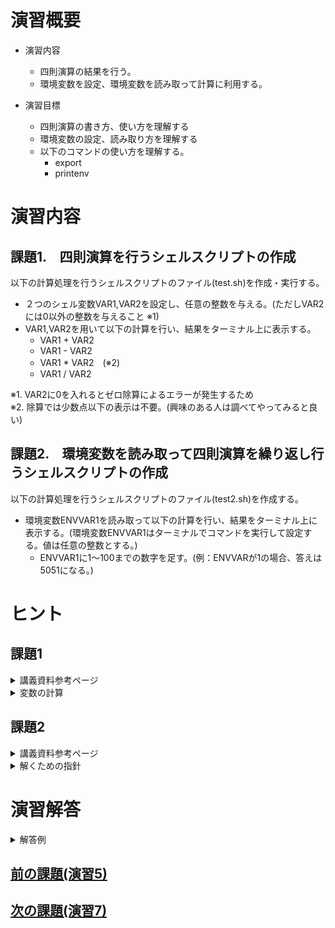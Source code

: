 # 演習概要
- 演習内容
  - 四則演算の結果を行う。
  - 環境変数を設定、環境変数を読み取って計算に利用する。

- 演習目標
  - 四則演算の書き方、使い方を理解する
  - 環境変数の設定、読み取り方を理解する
  - 以下のコマンドの使い方を理解する。
    - export
    - printenv


# 演習内容

## 課題1.　四則演算を行うシェルスクリプトの作成
以下の計算処理を行うシェルスクリプトのファイル(test.sh)を作成・実行する。  
  - ２つのシェル変数VAR1,VAR2を設定し、任意の整数を与える。(ただしVAR2には0以外の整数を与えること ※1)
  - VAR1,VAR2を用いて以下の計算を行い、結果をターミナル上に表示する。
    - VAR1 + VAR2
    - VAR1 - VAR2
    - VAR1 * VAR2　(※2)
    - VAR1 / VAR2

※1. VAR2に0を入れるとゼロ除算によるエラーが発生するため  
※2. 除算では少数点以下の表示は不要。(興味のある人は調べてやってみると良い)

## 課題2.　環境変数を読み取って四則演算を繰り返し行うシェルスクリプトの作成
以下の計算処理を行うシェルスクリプトのファイル(test2.sh)を作成する。  
  - 環境変数ENVVAR1を読み取って以下の計算を行い、結果をターミナル上に表示する。(環境変数ENVVAR1はターミナルでコマンドを実行して設定する。値は任意の整数とする。)
    - ENVVAR1に1～100までの数字を足す。(例：ENVVARが1の場合、答えは5051になる。)

# ヒント
## 課題1
<details><summary>講義資料参考ページ</summary><div>

- 四則演算
  - p83
</div></details>

<details><summary>変数の計算</summary><div>

下記のように書くことで数値を入れた変数同士の計算が可能

``` sh
VAR1=5
VAR2=3

echo $(($VAR1 + $VAR2))
```

上記をシェルスクリプトとして実行すると下記が出力される

```
8
```

</div></details>


## 課題2
<details><summary>講義資料参考ページ</summary><div>

- 環境変数
  - p38,p42
</div></details>

<details><summary>解くための指針</summary><div>

- 1～100までの数字の足し合わせ  
  直接スクリプト内に数字を書き込んで足していくのではなく、演習3の課題1で学んだループ回数を変数として扱うことができたことを活用する。
</div></details>


# 演習解答  

<details><summary>解答例</summary><div>

## 課題1.四則演算を行うシェルスクリプト　解答例  
シェルスクリプトファイル"test.sh"をエディタから作成し、下記の内容を書き込む。  
ここでは計算に$((式))を使用しているが、exprやletを使用しても良い

``` sh
#!/bin/bash
VAR1=5 #任意の整数
VAR2=3 #任意の整数

echo $VAR1 + $VAR2 = $(($VAR1 + $VAR2))
echo $VAR1 - $VAR2 = $(($VAR1 - $VAR2))
echo $VAR1 \* $VAR2 = $(($VAR1 * $VAR2))
echo $VAR1 / $VAR2 = $(($VAR1 / $VAR2))
# 小数点の計算を行いたい場合(例:awkを使用)
## echo $VAR1 / $VAR2 = `echo "$VAR1 $VAR2" | awk '{print $1 / $2}'`
# 小数点の計算を行いたい場合(例:bcを使用(本環境ではコマンド"apt install bc"を実行して事前にインストールする必要がある))
## echo $VAR1 / $VAR2 = `echo "scale=5; $VAR1 / $VAR2" | bc`
```

<details><summary>課題1のシェルスクリプトの内容解説</summary><div>

- `$(($VAR1 + $VAR2))`　…　変数を含めた計算式は`$(($変数1 + $変数2))`のように記載する。講義資料p83を参照。
- ここでは`echo`を使うことで何の計算を行ったかをわかりやすくしている。
</div></details>

test.shを実行する。  

```
$ bash test.sh
```

計算結果が表示されることを確認。  
(以下は上記の例の場合の表示)

``` sh
5 + 3 = 8
5 - 3 = 2
5 * 3 = 15
5 / 3 = 1
```

## 課題2.環境変数を読み取って四則演算を繰り返し行うシェルスクリプト　解答例  

exportコマンドを実行して環境変数をターミナルから設定する。  

```
$ export ENVVAR1=1
```

printenvコマンドを実行して環境変数が設定されたことを確認。  

```
$ printenv
```  

上記コマンドを実行すると、設定されている環境変数が全て出力される。  
環境変数の中に以下の表示があることを確認。  

```
ENVVAR1=1
```

備考…後の演習に出てくるパイプラインを使用すると、ENVVARだけを特定して表示することが出来る。  
その場合、下記のようなコマンドとなる。  

```
$ printenv | grep ENVVAR1
```  

シェルスクリプトファイル"test2.sh"をエディタから作成し、下記の内容を書き込む。  

``` sh
#!/bin/bash
res=$ENVVAR1

for ((i=1; i<101; i++))
do
  res=$((res + i))
done

echo result = $res
```
<details><summary>課題2のシェルスクリプトの内容解説</summary><div>

- `((i=1; i<101; i++))`　…　演習3で学んだ繰り返しループを活用することで、インクリメントの計算が楽に行える。ここだとiは初期値1から始まり、繰り返しごとに1ずつ値が増えていき、101になった時点でループ処理が終了する。繰り返しごとに`res=$((res + i))`が行われるので、全ての繰り返し処理が終わった時に、1～100までの数字を足す計算が行われることになる。  
</div></details>


test2.shを実行する。  

`bash test2.sh`

計算結果が表示されることを確認。  
(以下は上記の例の場合の表示)

```
result = 5051
```

</div></details>

## [前の課題(演習5)](./演習5)
## [次の課題(演習7)](./演習7)